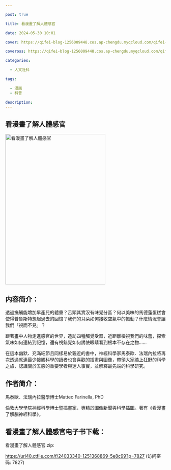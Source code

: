 ```yaml
---

post: true

title: 看漫畫了解人體感官

date: 2024-05-30 10:01

cover: https://qifei-blog-1256009448.cos.ap-chengdu.myqcloud.com/qifei-blog/64be34c21ddac507cc206931.jpg

coveross: https://qifei-blog-1256009448.cos.ap-chengdu.myqcloud.com/qifei-blog/64be34c21ddac507cc206931.jpg

categories:

  - 人文社科

tags:

  - 漫画
  - 科普

description:
---
```


## 看漫畫了解人體感官

<img alt="看漫畫了解人體感官" class="aligncenter loaded" data-was-processed="true" decoding="async" fetchpriority="high" height="471" src="https://qifei-blog-1256009448.cos.ap-chengdu.myqcloud.com/qifei-blog/64be34c21ddac507cc206931.jpg" style="cursor: zoom-in;" width="314"/>

## 内容简介：

透過撫觸能增加早產兒的體重？舌頭其實沒有味覺分區？何以美味的馬德蓮蛋糕會使得普魯斯特想起過去的回憶？我們的耳朵如何接收空氣中的振動？什麼情況會讓我們「視而不見」？

跟著畫中人物走進感官的世界，造訪四種觸覺受器，近距離檢視我們的味蕾，探索氣味如何連結到記憶，還有視錯覺如何誘使眼睛看到根本不存在之物……

在這本幽默、充滿細節且同樣易於親近的書中，神經科學家馬泰歐．法瑞內拉將再次透過就連最少接觸科學的讀者也會喜歡的插畫與圖像，帶領大家踏上狂野的科學之旅，認識關於五感的重要學者與迷人事實，並解釋最先端的科學研究。

## 作者简介：

馬泰歐．法瑞內拉醫學博士Matteo Farinella, PhD

倫敦大學學院神經科學博士暨插畫家，專精於圖像新聞與科學插圖。著有《看漫畫了解腦神經科學》。

## 看漫畫了解人體感官电子书下载：

看漫畫了解人體感官.zip: 

https://url40.ctfile.com/f/24033340-1251368869-5e8c99?p=7827 (访问密码: 7827)
